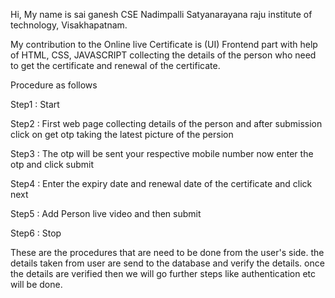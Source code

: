Hi,
My name is sai ganesh
CSE
Nadimpalli Satyanarayana raju institute of technology,
Visakhapatnam.

My contribution to the Online live Certificate is (UI) Frontend part with help of  HTML, CSS, JAVASCRIPT 
collecting the details of the person who need to get the certificate and renewal of the certificate.

Procedure as follows

Step1    :    Start 

Step2    :    First web page collecting details of the person and after submission click on get otp taking the
              latest picture of the persion  
              
Step3    :    The otp will be sent your respective mobile number now enter the otp and click submit

Step4    :    Enter the expiry date and renewal date of the certificate and click next

Step5    :    Add Person live video and then submit 

Step6    :    Stop 


These are the procedures that are need to be done from the user's side. 
the details taken from user are send to the database and verify the details. 
once the details are verified  then we will go further steps like authentication etc will be done.  


